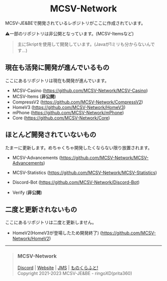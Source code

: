 <h1 align="center">MCSV-Network</h1>
MCSV-JE&BEで開発されているレポジトリがここに作成されています。

⚠️一部のリポジトリは非公開となっています。(MCSV-Itemsなど)


> 主にSkriptを使用して開発しています。(Javaが1ミリも分からないんです...)

## 現在も活発に開発が進んでいるもの

ここにあるリポジトリは現在も開発が進んでいます。
* MCSV-Casino (https://github.com/MCSV-Network/MCSV-Casino)
* MCSV-Items (**非公開**)
* CompressV2 (https://github.com/MCSV-Network/CompressV2)
* HomeV3 (https://github.com/MCSV-Network/HomeV3)
* mPhone (https://github.com/MCSV-Network/mPhone)
* Core (https://github.com/MCSV-Network/Core)

## ほとんど開発されていないもの

たまーに更新します。めちゃくちゃ開発したくならない限り放置されます。
* MCSV-Advancements (https://github.com/MCSV-Network/MCSV-Advancements)

* MCSV-Statistics (https://github.com/MCSV-Network/MCSV-Statistics)
* Discord-Bot (https://github.com/MCSV-Network/Discord-Bot)
* Verify (**非公開**)
## 二度と更新されないもの

ここにあるリポジトリは二度と更新しません。
* HomeV2(HomeV3が登場したため開発終了) (https://github.com/MCSV-Network/HomeV2)

***

> ### MCSV-Network
> [Discord](https://mcsv.life/discord/) | [Website](https://mcsv.life) | [JMS](https://minecraft.jp/servers/play.mcsv.life) | [ものくらふと!](https://monocraft.net/servers/naUZviTjsHJLerGLgCn1/vote)<br>
> Copyright 2021-2023 MCSV-JE&BE - ringoXD(prita360)
